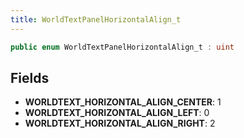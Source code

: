 ```yaml
---
title: WorldTextPanelHorizontalAlign_t
---
```


```csharp
public enum WorldTextPanelHorizontalAlign_t : uint
```

## Fields

- **WORLDTEXT_HORIZONTAL_ALIGN_CENTER**: 1
- **WORLDTEXT_HORIZONTAL_ALIGN_LEFT**: 0
- **WORLDTEXT_HORIZONTAL_ALIGN_RIGHT**: 2

